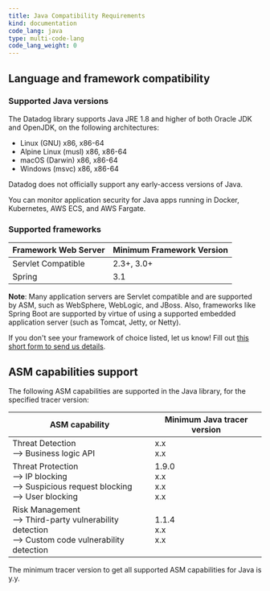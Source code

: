 ```yaml
---
title: Java Compatibility Requirements 
kind: documentation
code_lang: java
type: multi-code-lang
code_lang_weight: 0
---
```


## Language and framework compatibility

### Supported Java versions

The Datadog library supports Java JRE 1.8 and higher of both Oracle JDK and OpenJDK, on the following architectures:
- Linux (GNU) x86, x86-64
- Alpine Linux (musl) x86, x86-64
- macOS (Darwin) x86, x86-64
- Windows (msvc) x86, x86-64

Datadog does not officially support any early-access versions of Java.

You can monitor application security for Java apps running in Docker, Kubernetes, AWS ECS, and AWS Fargate.

### Supported frameworks

| Framework Web Server    | Minimum Framework Version   |
| ----------------------- | --------------------------- |
| Servlet Compatible      | 2.3+, 3.0+                  |
| Spring                  | 3.1                         |

**Note**: Many application servers are Servlet compatible and are supported by ASM, such as WebSphere, WebLogic, and JBoss. Also, frameworks like Spring Boot are supported by virtue of using a supported embedded application server (such as Tomcat, Jetty, or Netty).

<div class="alert alert-info">If you don't see your framework of choice listed, let us know! Fill out <a href="https://forms.gle/gHrxGQMEnAobukfn7">this short form to send us details</a>.</div>

## ASM capabilities support

The following ASM capabilities are supported in the Java library, for the specified tracer version:

| ASM capability                   | Minimum Java tracer version |
| -------------------------------- | ----------------------------|
| Threat Detection <br/> --> Business logic API  | x.x <br/>x.x   |
| Threat Protection <br/> --> IP blocking <br/> --> Suspicious request blocking <br> --> User blocking   | 1.9.0<br/>x.x<br/>x.x<br/>x.x     |
| Risk Management <br/> --> Third-party vulnerability detection <br/> --> Custom code vulnerability detection | 1.1.4 <br/>x.x<br/>x.x |

The minimum tracer version to get all supported ASM capabilities for Java is y.y.

[1]: /tracing/trace_collection/compatibility/java/
